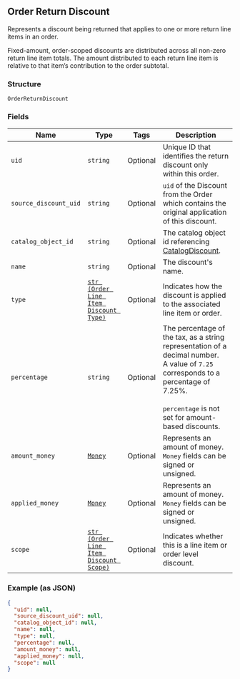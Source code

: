 ## Order Return Discount

Represents a discount being returned that applies to one or more return line items in an
order.

Fixed-amount, order-scoped discounts are distributed across all non-zero return line item totals.
The amount distributed to each return line item is relative to that item’s contribution to the
order subtotal.

### Structure

`OrderReturnDiscount`

### Fields

| Name | Type | Tags | Description |
|  --- | --- | --- | --- |
| `uid` | `string` | Optional | Unique ID that identifies the return discount only within this order. |
| `source_discount_uid` | `string` | Optional | `uid` of the Discount from the Order which contains the original application of this discount. |
| `catalog_object_id` | `string` | Optional | The catalog object id referencing [CatalogDiscount](#type-catalogdiscount). |
| `name` | `string` | Optional | The discount's name. |
| `type` | [`str (Order Line Item Discount Type)`](/doc/models/order-line-item-discount-type.md) | Optional | Indicates how the discount is applied to the associated line item or order. |
| `percentage` | `string` | Optional | The percentage of the tax, as a string representation of a decimal number.<br>A value of `7.25` corresponds to a percentage of 7.25%.<br><br>`percentage` is not set for amount-based discounts. |
| `amount_money` | [`Money`](/doc/models/money.md) | Optional | Represents an amount of money. `Money` fields can be signed or unsigned. |
| `applied_money` | [`Money`](/doc/models/money.md) | Optional | Represents an amount of money. `Money` fields can be signed or unsigned. |
| `scope` | [`str (Order Line Item Discount Scope)`](/doc/models/order-line-item-discount-scope.md) | Optional | Indicates whether this is a line item or order level discount. |

### Example (as JSON)

```json
{
  "uid": null,
  "source_discount_uid": null,
  "catalog_object_id": null,
  "name": null,
  "type": null,
  "percentage": null,
  "amount_money": null,
  "applied_money": null,
  "scope": null
}
```

